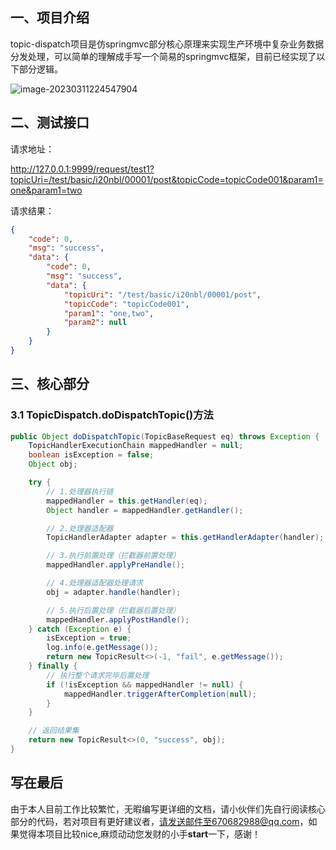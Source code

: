 ## 一、项目介绍

topic-dispatch项目是仿springmvc部分核心原理来实现生产环境中复杂业务数据分发处理，可以简单的理解成手写一个简易的springmvc框架，目前已经实现了以下部分逻辑。

![image-20230311224547904](https://damon-study.oss-cn-shenzhen.aliyuncs.com/%20typora/%E5%B9%B6%E5%8F%91%E7%BC%96%E7%A8%8Bimage-20230311224547904.png)

## 二、测试接口

请求地址：

http://127.0.0.1:9999/request/test1?topicUri=/test/basic/i20nbl/00001/post&topicCode=topicCode001&param1=one&param1=two

请求结果：

```json
{
    "code": 0,
    "msg": "success",
    "data": {
        "code": 0,
        "msg": "success",
        "data": {
            "topicUri": "/test/basic/i20nbl/00001/post",
            "topicCode": "topicCode001",
            "param1": "one,two",
            "param2": null
        }
    }
}
```

## 三、核心部分

### 3.1 TopicDispatch.doDispatchTopic()方法

```java
public Object doDispatchTopic(TopicBaseRequest eq) throws Exception {
    TopicHandlerExecutionChain mappedHandler = null;
    boolean isException = false;
    Object obj;

    try {
        // 1.处理器执行链
        mappedHandler = this.getHandler(eq);
        Object handler = mappedHandler.getHandler();

        // 2.处理器适配器
        TopicHandlerAdapter adapter = this.getHandlerAdapter(handler);

        // 3.执行前置处理（拦截器前置处理）
        mappedHandler.applyPreHandle();

        // 4.处理器适配器处理请求
        obj = adapter.handle(handler);

        // 5.执行后置处理（拦截器后置处理）
        mappedHandler.applyPostHandle();
    } catch (Exception e) {
        isException = true;
        log.info(e.getMessage());
        return new TopicResult<>(-1, "fail", e.getMessage());
    } finally {
        // 执行整个请求完毕后置处理
        if (!isException && mappedHandler != null) {
            mappedHandler.triggerAfterCompletion(null);
        }
    }

    // 返回结果集
    return new TopicResult<>(0, "success", obj);
}
```

## 写在最后

由于本人目前工作比较繁忙，无暇编写更详细的文档，请小伙伴们先自行阅读核心部分的代码，若对项目有更好建议者，请发送邮件至670682988@qq.com，如果觉得本项目比较nice,麻烦动动您发财的小手**start**一下，感谢！


